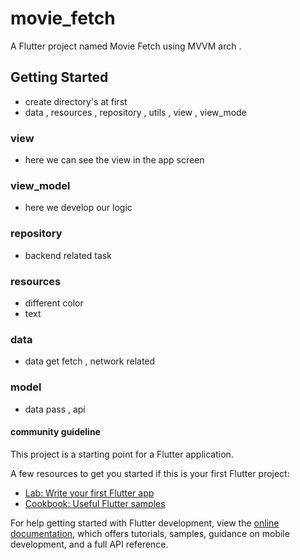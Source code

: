 # movie_fetch

A Flutter project named Movie Fetch using MVVM arch . 

## Getting Started
- create directory's at first 
- data , resources , repository , utils , view , view_mode


### view 
- here we can see the view in the app screen 

### view_model 
- here we develop our logic 

### repository
- backend related task 
### resources 
- different color
- text 

### data
- data get fetch , network related 

### model 
- data pass ,  api 

#### community guideline
This project is a starting point for a Flutter application.

A few resources to get you started if this is your first Flutter project:

- [Lab: Write your first Flutter app](https://docs.flutter.dev/get-started/codelab)
- [Cookbook: Useful Flutter samples](https://docs.flutter.dev/cookbook)

For help getting started with Flutter development, view the
[online documentation](https://docs.flutter.dev/), which offers tutorials,
samples, guidance on mobile development, and a full API reference.